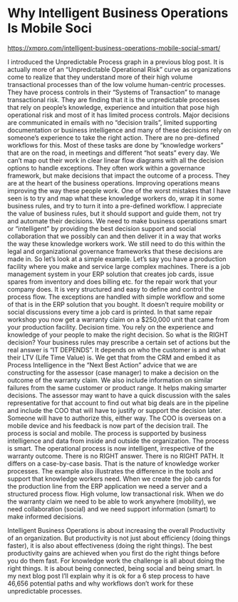 # Why Intelligent Business Operations Is Mobile Soci

https://xmpro.com/intelligent-business-operations-mobile-social-smart/

I introduced the Unpredictable Process graph in a previous blog post. It is actually more of an “Unpredictable Operational Risk” curve as organizations come to realize that they understand more of their high volume transactional processes than of the low volume human-centric processes.  They have process controls in their “Systems of Transaction” to manage transactional risk. They are finding that it is the unpredictable processes that rely on people’s knowledge, experience and intuition that pose high operational risk and most of it has limited process controls. Major decisions are communicated in emails with no “decision trails”, limited supporting documentation or business intelligence and many of these decisions rely on someone’s experience to take the right action. There are no pre-defined workflows for this. Most of these tasks are done by “knowledge workers” that are on the road, in meetings and different “hot seats” every day. We can’t map out their work in clear linear flow diagrams with all the decision options to handle exceptions. They often work within a governance framework, but make decisions that impact the outcome of a process. They are at the heart of the business operations. Improving operations means improving the way these people work. One of the worst mistakes that I have seen is to try and map what these knowledge workers do, wrap it in some business rules, and try to turn it into a pre-defined workflow. I appreciate the value of business rules, but it should support and guide them, not try and automate their decisions. We need to make business operations smart or “intelligent” by providing the best decision support and social collaboration that we possibly can and then deliver it in a way that works the way these knowledge workers work. We still need to do this within the legal and organizational governance frameworks that these decisions are made in. So let’s look at a simple example. Let’s say you have a production facility where you make and service large complex machines. There is a job management system in your ERP solution that creates job cards, issue spares from inventory and does billing etc. for the repair work that your company does. It is very structured and easy to define and control the process flow. The exceptions are handled with simple workflow and some of that is in the ERP solution that you bought. It doesn’t require mobility or social discussions every time a job card is printed. In that same repair workshop you now get a warranty claim on a $250,000 unit that came from your production facility. Decision time. You rely on the experience and knowledge of your people to make the right decision. So what is the RIGHT decision? Your business rules may prescribe a certain set of actions but the real answer is “IT DEPENDS”. It depends on who the customer is and what their LTV (Life Time Value) is. We get that from the CRM and embed it as Process Intelligence in the “Next Best Action” advice that we are constructing for the assessor (case manager) to make a decision on the outcome of the warranty claim. We also include information on similar failures from the same customer or product range. It helps making smarter decisions. The assessor may want to have a quick discussion with the sales representative for that account to find out what big deals are in the pipeline and include the COO that will have to justify or support the decision later. Someone will have to authorize this, either way. The COO is overseas on a mobile device and his feedback is now part of the decision trail. The process is social and mobile. The process is supported by business intelligence and data from inside and outside the organization. The process is smart. The operational process is now intelligent, irrespective of the warranty outcome. There is no RIGHT answer. There is no RIGHT PATH. It differs on a case-by-case basis. That is the nature of knowledge worker processes. The example also illustrates the difference in the tools and support that knowledge workers need. When we create the job cards for the production line from the ERP application we need a server and a structured process flow. High volume, low transactional risk. When we do the warranty claim we need to be able to work anywhere (mobility), we need collaboration (social) and we need support information (smart) to make informed decisions.

Intelligent Business Operations is about increasing the overall Productivity of an organization. But productivity is not just about efficiency (doing things faster), it is also about effectiveness (doing the right things). The best productivity gains are achieved when you first do the right things before you do them fast. For knowledge work the challenge is all about doing the right things. It is about being connected, being social and being smart. In my next blog post I’ll explain why it is ok for a 6 step process to have 46,656 potential paths and why workflows don’t work for these unpredictable processes.
